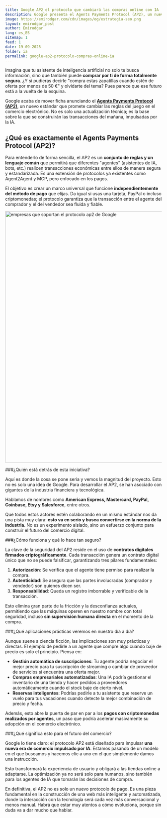 ```yaml
---
title: Google AP2 el protocolo que cambiará las compras online con IA
description: Google presenta el Agents Payments Protocol (AP2), un nuevo estándar para transacciones seguras entre agentes de IA que redefine el futuro del comercio electrónico.
image: https://emirodgar.com/cdn/images/og/estrategia-seo.png
layout: emirodgar_post
author: Emirodgar
lang: es_ES
sitemap: 1
feed: 1
date: 19-09-2025
folder: ia
permalink: google-ap2-protocolo-compras-online-ia
---
```


Imagina que tu asistente de inteligencia artificial no solo te busca información, sino que también puede **comprar por ti de forma totalmente segura**. ¿Y si pudieras decirle "compra estas zapatillas cuando estén de oferta por menos de 50 €" y olvidarte del tema? Pues parece que ese futuro está a la vuelta de la esquina.

Google acaba de mover ficha anunciando el **[Agents Payments Protocol (AP2)](https://cloud.google.com/blog/products/ai-machine-learning/announcing-agents-to-payments-ap2-protocol)**, un nuevo estándar que promete cambiar las reglas del juego en el comercio electrónico. No es solo una actualización técnica; es la base sobre la que se construirán las transacciones del mañana, impulsadas por la IA.


## ¿Qué es exactamente el Agents Payments Protocol (AP2)?

Para entenderlo de forma sencilla, el AP2 es un **conjunto de reglas y un lenguaje común** que permitirá que diferentes "agentes" (asistentes de IA, bots, etc.) realicen transacciones económicas entre ellos de manera segura y estandarizada. Es una extensión de protocolos ya existentes como Agent2Agent y MCP, pero enfocado en los pagos.

El objetivo es crear un marco universal que funcione **independientemente del método de pago** que elijas. Da igual si usas una tarjeta, PayPal o incluso criptomonedas; el protocolo garantiza que la transacción entre el agente del comprador y el del vendedor sea fluida y fiable.

<img width="808" class="img-responsive" alt="empresas que soportan el protocolo ap2 de Google" src="https://github.com/user-attachments/assets/327e9694-3400-4e97-8e35-4ff7fd7efe8d" />



###¿Quién está detrás de esta iniciativa?

Aquí es donde la cosa se pone seria y vemos la magnitud del proyecto. Esto no es solo una idea de Google. Para desarrollar el AP2, se han asociado con gigantes de la industria financiera y tecnológica.

Hablamos de nombres como **American Express, Mastercard, PayPal, Coinbase, Etsy y Salesforce**, entre otros.

Que todos estos actores estén colaborando en un mismo estándar nos da una pista muy clara: **esto va en serio y busca convertirse en la norma de la industria**. No es un experimento aislado, sino un esfuerzo conjunto para construir el futuro del comercio digital.

###¿Cómo funciona y qué lo hace tan seguro?

La clave de la seguridad del AP2 reside en el uso de **contratos digitales firmados criptográficamente**. Cada transacción genera un contrato digital único que no se puede falsificar, garantizando tres pilares fundamentales:

1.  **Autorización**: Se verifica que el agente tiene permiso para realizar la compra.
2.  **Autenticidad**: Se asegura que las partes involucradas (comprador y vendedor) son quienes dicen ser.
3.  **Responsabilidad**: Queda un registro imborrable y verificable de la transacción.

Esto elimina gran parte de la fricción y la desconfianza actuales, permitiendo que las máquinas operen en nuestro nombre con total seguridad, incluso **sin supervisión humana directa** en el momento de la compra.

###¿Qué aplicaciones prácticas veremos en nuestro día a día?

Aunque suene a ciencia ficción, las implicaciones son muy prácticas y directas. El ejemplo de pedirle a un agente que compre algo cuando baje de precio es solo el principio. Piensa en:

* **Gestión automática de suscripciones**: Tu agente podría negociar el mejor precio para tu suscripción de streaming o cambiar de proveedor de servicios si encuentra una oferta mejor.
* **Compras empresariales automatizadas**: Una IA podría gestionar el inventario de una tienda y hacer pedidos a proveedores automáticamente cuando el stock baje de cierto nivel.
* **Reservas inteligentes**: Podrías pedirle a tu asistente que reserve un vuelo para tus vacaciones cuando detecte la mejor combinación de precio y fecha.

Además, esto abre la puerta de par en par a los **pagos con criptomonedas realizados por agentes**, un paso que podría acelerar masivamente su adopción en el comercio electrónico.

###¿Qué significa esto para el futuro del comercio?

Google lo tiene claro: el protocolo AP2 está diseñado para impulsar **una nueva era de comercio impulsado por IA**. Estamos pasando de un modelo en el que buscamos y hacemos clic a uno en el que simplemente damos una instrucción.

Esto transformará la experiencia de usuario y obligará a las tiendas online a adaptarse. La optimización ya no será solo para humanos, sino también para los agentes de IA que tomarán las decisiones de compra.

En definitiva, el AP2 no es solo un nuevo protocolo de pago. Es una pieza fundamental en la construcción de una web más inteligente y automatizada, donde la interacción con la tecnología será cada vez más conversacional y menos manual. Habrá que estar muy atentos a cómo evoluciona, porque sin duda va a dar mucho que hablar.
